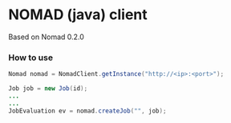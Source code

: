 # NOMAD (java) client

Based on Nomad 0.2.0


### How to use

```java
Nomad nomad = NomadClient.getInstance("http://<ip>:<port>");

Job job = new Job(id);
...
...
JobEvaluation ev = nomad.createJob("", job);
```
